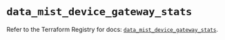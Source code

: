 # `data_mist_device_gateway_stats`

Refer to the Terraform Registry for docs: [`data_mist_device_gateway_stats`](https://registry.terraform.io/providers/juniper/mist/0.6.0/docs/data-sources/device_gateway_stats).
